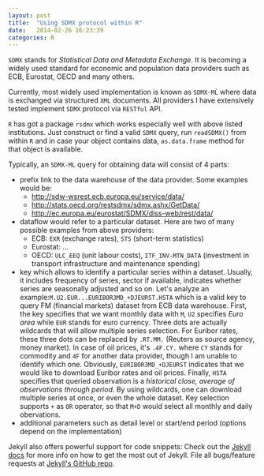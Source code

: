 ```yaml
---
layout: post
title:  "Using SDMX protocol within R"
date:   2014-02-26 16:23:39
categories: R
---
```


`SDMX` stands for *Statistical Data and Metadata Exchange*. It is becoming a widely used standard for economic and population data providers such as ECB, Eurostat, OECD and many others.

Currently, most widely used implementation is known as `SDMX-ML̀` where data is exchanged via structured `XML` documents. All providers I have extensively tested implement `SDMX` protocol via `RESTful` API.

`R` has got a package `rsdmx` which works especially well with above listed institutions. Just construct or find a valid `SDMX` query, run `readSDMX()` from within `R` and in case your object contains data, `as.data.frame` method for that object is available.

Typically, an `SDMX-ML` query for obtaining data will consist of 4 parts:

* prefix link to the data warehouse of the data provider. Some examples would be:
  * http://sdw-wsrest.ecb.europa.eu/service/data/
  * http://stats.oecd.org/restsdmx/sdmx.ashx/GetData/
  * http://ec.europa.eu/eurostat/SDMX/diss-web/rest/data/
* dataflow would refer to a particular dataset. Here are two of many possible examples from above providers:
  * ECB: `EXR` (exchange rates), `STS` (short-term statistics)
  * Eurostat: ...
  * OECD: `ULC_EEQ` (unit labour costs), `ITF_INV-MTN_DATA` (investment in transport infrastructure and maintenance spending)
* key which allows to identify a particular series within a dataset. Usually, it includes frequency of series, sector if available, indicates whether series are seasonally adjusted and so on. Let's analyze an example:`M.U2.EUR...EURIBOR3MD_+DJEURST.HSTA` which is a valid key to query FM (financial markets) dataset from ECB data warehouse. First, the key specifies that we want monthly data with `M`, `U2` specifies *Euro area* while `EUR` stands for euro currency. Three dots are actually wildcards that will allow multiple series selection. For Euribor rates, these three dots can be replaced by `.RT.MM.` (Reuters as source agency, money market). In case of oil prices, it's `.4F.CY.` where `CY` stands for commodity and `4F` for another data provider, though I am unable to identify which one. Obviously, `EURIBOR3MD_+DJEURST` indicates that we would like to download Euribor rates and oil prices. Finally, `HSTA` specifies that queried observation is a *historical close, average of observations through period*. By using wildcards, one can download multiple series at once, or even the whole dataset. Key selection supports `+` as `OR` operator, so that `M+D` would select all monthly and daily obervations.
* additional parameters such as detail level or start/end period (options depend on the implementation)

Jekyll also offers powerful support for code snippets:
Check out the [Jekyll docs][jekyll] for more info on how to get the most out of Jekyll. File all bugs/feature requests at [Jekyll's GitHub repo][jekyll-gh].

[jekyll-gh]: https://github.com/mojombo/jekyll
[jekyll]:    http://jekyllrb.com
